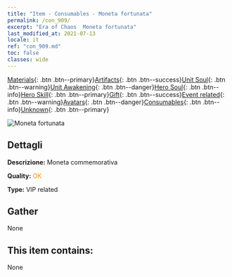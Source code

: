 ```yaml
---
title: "Item - Consumables - Moneta fortunata"
permalink: /con_909/
excerpt: "Era of Chaos  Moneta fortunata"
last_modified_at: 2021-07-13
locale: it
ref: "con_909.md"
toc: false
classes: wide
---
```

 [Materials](/ItemsIT/){: .btn .btn--primary}[Artifacts](/ItemsIT/Artifacts/){: .btn .btn--success}[Unit Soul](/ItemsIT/UnitSoul/){: .btn .btn--warning}[Unit Awakening](/ItemsIT/UnitAwakening/){: .btn .btn--danger}[Hero Soul](/ItemsIT/HeroSoul/){: .btn .btn--info}[Hero Skill](/ItemsIT/HeroSkill/){: .btn .btn--primary}[Gift](/ItemsIT/Gift/){: .btn .btn--success}[Event related](/ItemsIT/Events/){: .btn .btn--warning}[Avatars](/ItemsIT/Avatars/){: .btn .btn--danger}[Consumables](/ItemsIT/Consumables/){: .btn .btn--info}[Unknown](/ItemsIT/Unknown/){: .btn .btn--primary}

 ![Moneta fortunata](/images/t/i_40002.png)

## Dettagli
 **Descrizione:** Moneta commemorativa

 **Quality:** <span style="color: #FF8C00">OK</span>

 **Type:** VIP related

## Gather

  None

## This item contains:

  None

